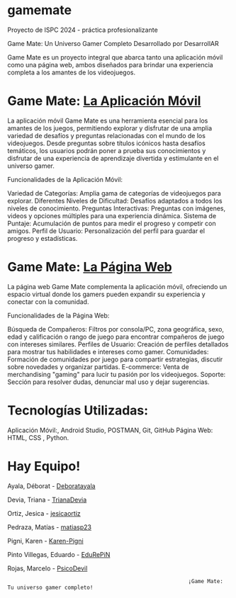 # gamemate
Proyecto de ISPC 2024 - práctica profesionalizante 


Game Mate: Un Universo Gamer Completo
Desarrollado por DesarrollAR

Game Mate es un proyecto integral que abarca tanto una aplicación móvil como una página web, ambos diseñados para brindar una experiencia completa a los amantes de los videojuegos.

# Game Mate: [La Aplicación Móvil](https://github.com/matiasp23/proyecto-app-movil-ispc-2023.git)

La aplicación móvil Game Mate es una herramienta esencial para los amantes de los juegos, permitiendo explorar y disfrutar de una amplia variedad de desafíos y preguntas relacionadas con el mundo de los videojuegos. Desde preguntas sobre títulos icónicos hasta desafíos temáticos, los usuarios podrán poner a prueba sus conocimientos y disfrutar de una experiencia de aprendizaje divertida y estimulante en el universo gamer.

Funcionalidades de la Aplicación Móvil:

Variedad de Categorías: Amplia gama de categorías de videojuegos para explorar.
Diferentes Niveles de Dificultad: Desafíos adaptados a todos los niveles de conocimiento.
Preguntas Interactivas: Preguntas con imágenes, videos y opciones múltiples para una experiencia dinámica.
Sistema de Puntaje: Acumulación de puntos para medir el progreso y competir con amigos.
Perfil de Usuario: Personalización del perfil para guardar el progreso y estadísticas.

# Game Mate: [La Página Web](https://github.com/TrianaDevia/Game-Mate-Modulo-Programador-Web-2023)

La página web Game Mate complementa la aplicación móvil, ofreciendo un espacio virtual donde los gamers pueden expandir su experiencia y conectar con la comunidad.

Funcionalidades de la Página Web:

Búsqueda de Compañeros: Filtros por consola/PC, zona geográfica, sexo, edad y calificación o rango de juego para encontrar compañeros de juego con intereses similares.
Perfiles de Usuario: Creación de perfiles detallados para mostrar tus habilidades e intereses como gamer.
Comunidades: Formación de comunidades por juego para compartir estrategias, discutir sobre novedades y organizar partidas.
E-commerce: Venta de merchandising "gaming" para lucir tu pasión por los videojuegos.
Soporte: Sección para resolver dudas, denunciar mal uso y dejar sugerencias.

# Tecnologías Utilizadas:

Aplicación Móvil:, Android Studio, POSTMAN, Git, GitHub
Página Web: HTML, CSS , Python.

# Hay Equipo!

Ayala, Déborat - [Deboratayala](https://github.com/Deboratayala) 

Devia, Triana - [TrianaDevia](https://github.com/TrianaDevia)

Ortiz, Jesica - [jesicaortiz](https://github.com/jesicaortiz)

Pedraza, Matías - [matiasp23](https://github.com/matiasp23)

Pigni, Karen - [Karen-Pigni](https://github.com/Karen-Pigni)

Pinto Villegas, Eduardo - [EduRePiN](https://github.com/EduRePiN)

Rojas, Marcelo - [PsicoDevil](https://github.com/PsicoDevil)   



                                                             ¡Game Mate: Tu universo gamer completo!

